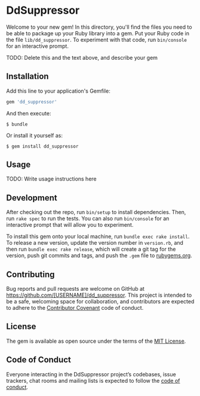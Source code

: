 # DdSuppressor

Welcome to your new gem! In this directory, you'll find the files you need to be able to package up your Ruby library into a gem. Put your Ruby code in the file `lib/dd_suppressor`. To experiment with that code, run `bin/console` for an interactive prompt.

TODO: Delete this and the text above, and describe your gem

## Installation

Add this line to your application's Gemfile:

```ruby
gem 'dd_suppressor'
```

And then execute:

    $ bundle

Or install it yourself as:

    $ gem install dd_suppressor

## Usage

TODO: Write usage instructions here

## Development

After checking out the repo, run `bin/setup` to install dependencies. Then, run `rake spec` to run the tests. You can also run `bin/console` for an interactive prompt that will allow you to experiment.

To install this gem onto your local machine, run `bundle exec rake install`. To release a new version, update the version number in `version.rb`, and then run `bundle exec rake release`, which will create a git tag for the version, push git commits and tags, and push the `.gem` file to [rubygems.org](https://rubygems.org).

## Contributing

Bug reports and pull requests are welcome on GitHub at https://github.com/[USERNAME]/dd_suppressor. This project is intended to be a safe, welcoming space for collaboration, and contributors are expected to adhere to the [Contributor Covenant](http://contributor-covenant.org) code of conduct.

## License

The gem is available as open source under the terms of the [MIT License](https://opensource.org/licenses/MIT).

## Code of Conduct

Everyone interacting in the DdSuppressor project’s codebases, issue trackers, chat rooms and mailing lists is expected to follow the [code of conduct](https://github.com/[USERNAME]/dd_suppressor/blob/master/CODE_OF_CONDUCT.md).
